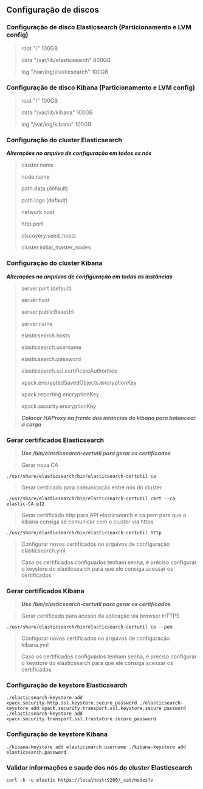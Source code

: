## Configuração de discos

### Configuração de disco Elasticsearch (Particionamento e LVM config)

>root  "/" 100GB 
>
>data  "/var/lib/elasticsearch" 800GB
>
>log   "/var/log/elasticsearch" 100GB


### Configuração de disco Kibana (Particionamento e LVM config)

>root  "/" 100GB
>
>data  "/var/lib/kibana" 100GB
>
>log   "/var/log/kibana" 100GB
    
### Configuração do cluster Elasticsearch

***Alterações no arquivo de configuração em todos os nós***

>cluster.name
>
>node.name
>
>path.data (default)
>
>path.logs (default)
>
>network.host
>
>http.port
>
>discovery.seed_hosts
>
>cluster.initial_master_nodes

### Configuração do cluster Kibana

***Alterações no arquivos de configuração em todas as instâncias***

>server.port (default)
>
>server.host
>
>server.publicBaseUrl
>
>server.name
>
>elasticsearch.hosts
>
>elasticsearch.username
>
>elasticsearch.password
>
>elasticsearch.ssl.certificateAuthorities
>
>xpack.encryptedSavedObjects.encryptionKey
>
>xpack.reporting.encryptionKey
>
>xpack.security.encryptionKey

>***Colocar HAProxy na frente das intancias do kibana para balancear a carga***
  
### Gerar certificados Elasticsearch
>***Use /bin/elasticsearch-certutil para gerar os certificados***

>Gerar nova CA

``
./usr/share/elasticsearch/bin/elasticsearch-certutil ca
``

>Gerar certiicado para comunicação entre nós do cluster 

``
./usr/share/elasticsearch/bin/elasticsearch-certutil cert --ca elastic-CA.p12
``

>Gerar certificado http para API elasticsearch e ca.pem para que o kibana consiga se comunicar com o cluster via https

``
./usr/share/elasticsearch/bin/elasticsearch-certutil http
``

>Configurar novos certificados no arquivos de configuração elasticsearch.yml
>
>Caso os certificados configuados tenham senha, é preciso configurar o keystore do elasticsearch para que ele consiga acessar os certificados

### Gerar certificados Kibana
>***Use /bin/elasticsearch-certutil para gerar os certificados***

>Gerar certificado para acesso da aplicação via browser HTTPS

``
./usr/share/elasticsearch/bin/elasticsearch-certutil ca --pem 
``

>Configurar novos certificados no arquivos de configuração kibana.yml
>
>Caso os certificados configuados tenham senha, é preciso configurar o keystore do elasticsearch para que ele consiga acessar os certificados

### Configuração de keystore Elasticsearch

``
./elasticsearch-keystore add xpack.security.http.ssl.keystore.secure_password
./elasticsearch-keystore add xpack.security.transport.ssl.keystore.secure_password
./elasticsearch-keystore add xpack.security.transport.ssl.truststore.secure_password
``

### Configuração de keystore Kibana
``
./kibana-keystore add elasticsearch.username
./kibana-keystore add elasticsearch.password
``

### Validar informações e saude dos nós do cluster Elasticsearch
``
curl -k -u elastic https://localhost:9200/_cat/nodes?v
``
